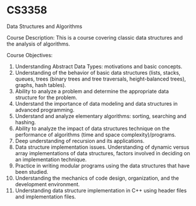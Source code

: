 # CS3358
Data Structures and Algorithms

Course Description:
This is a course covering classic data structures and the analysis of algorithms.

Course Objectives:
1.	Understanding Abstract Data Types: motivations and basic concepts.
2.	Understanding of the behavior of basic data structures (lists, stacks, queues, trees (binary trees and tree traversals, height-balanced trees), graphs, hash tables).
3.	Ability to analyze a problem and determine the appropriate data structure for the problem.
4.	Understand the importance of data modeling and data structures in advanced programming.
5.	Understand and analyze elementary algorithms: sorting, searching and hashing.
6.	Ability to analyze the impact of data structures technique on the performance of algorithms (time and space complexity)/programs.
7.	Deep understanding of recursion and its applications.
8.	Data structure implementation issues. Understanding of dynamic versus array implementations of data structures, factors involved in deciding on an implementation technique.
9.	Practice in writing modular programs using the data structures that have been studied.
10.	Understanding the mechanics of code design, organization, and the development environment.
11.	Understanding data structure implementation in C++ using header files and implementation files.
